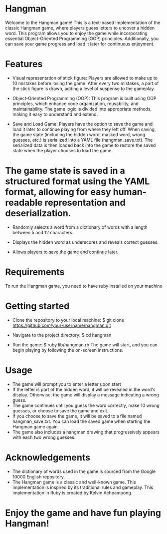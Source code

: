 # Hangman
Welcome to the Hangman game! This is a text-based implementation of the classic Hangman game, where players guess letters to uncover a hidden word. This program allows you to enjoy the game while incorporating essential Object-Oriented Programming (OOP) principles. Additionally, you can save your game progress and load it later for continuous enjoyment.

# Features
- Visual representation of stick figure: Players are allowed to make up to 10 mistakes before losing the game. After every two mistakes, a part of the stick figure is drawn, adding a level of suspense to the gameplay.

- Object-Oriented Programming (OOP): This program is built using OOP principles, which enhance code organization, reusability, and maintainability. The game logic is divided into appropriate methods, making it easy to understand and extend.

- Save and Load Game: Players have the option to save the game and load it later to continue playing from where they left off. When saving, the game state (including the hidden word, masked word, wrong guesses, etc.) is serialized into a YAML file (hangman_save.txt). The serialized data is then loaded back into the game to restore the saved state when the player chooses to load the game.

# The game state is saved in a structured format using the YAML format, allowing for easy human-readable representation and deserialization.
  
- Randomly selects a word from a dictionary of words with a length between 5 and 12 characters.

- Displays the hidden word as underscores and reveals correct guesses.
  
- Allows players to save the game and continue later.

# Requirements
To run the Hangman game, you need to have ruby installed on your machine

# Getting started
- Clone the repository to your local machine:
  $ git clone https://github.com/your-username/hangman.git

- Navigate to the project directory:
  $ cd hangman

- Run the game:
  $ ruby lib/hangman.rb
 The game will start, and you can begin playing by following the on-screen instructions.

# Usage
- The game will prompt you to enter a letter upon start
- If the letter is part of the hidden word, it will be revealed in the word's display. Otherwise, the game will display a message indicating a wrong guess.
- The game continues until you guess the word correctly, make 10 wrong guesses, or choose to save the game and exit.
- If you choose to save the game, it will be saved to a file named hangman_save.txt. You can load the saved game when starting the Hangman game again.
- The game also includes a hangman drawing that progressively appears with each two wrong guesses.

# Acknowledgements
- The dictionary of words used in the game is sourced from the Google 10000 English repository.
- The Hangman game is a classic and well-known game. This implementation is inspired by its traditional rules and gameplay. This implementation in Ruby is created by Kelvin Acheampong.

# Enjoy the game and have fun playing Hangman!
